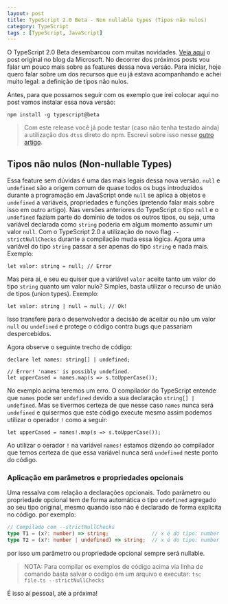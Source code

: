 ```yaml
---
layout: post
title: TypeScript 2.0 Beta - Non nullable types (Tipos não nulos)
category: TypeScript
tags : [TypeScript, JavaScript]
---
```

O TypeScript 2.0 Beta desembarcou com muitas novidades. [Veja aqui](https://blogs.msdn.microsoft.com/typescript/2016/07/11/announcing-typescript-2-0-beta/) o post original no blog da Microsoft. No decorrer dos próximos posts vou falar um pouco mais sobre as features dessa nova versão. Para iniciar, hoje quero falar sobre um dos recursos que eu já estava acompanhando e achei muito legal: a definição de tipos não nulos.

Antes, para que possamos seguir com os exemplo que irei colocar aqui no post vamos instalar essa nova versão:

    npm install -g typescript@beta

> Com este release você já pode testar (caso não tenha testado ainda) a utilização dos `dts`s direto do npm. Escrevi sobre isso nesse [outro artigo](/posts/The-Future-of-Declaration-Files).

## Tipos não nulos (Non-nullable Types)

Essa feature sem dúvidas é uma das mais legais dessa nova versão. `null` e `undefined` são a origem comum de quase todos os bugs introduzidos durante a programação em JavaScript onde `null` se aplica a objetos e `undefined` a variáveis, propriedades e funções (pretendo falar mais sobre isso em outro artigo). Nas versões anteriores do TypeScript o tipo `null` e o `undefined` faziam parte do dominio de todos os outros tipos, ou seja, uma variável declarada como `string` poderia em algum momento assumir um valor `null`. Com o TypeScript 2.0 a utilização do novo flag `--strictNullChecks` durante a compilação muda essa lógica. Agora uma variável do tipo `string` passar a ser apenas do tipo `string` e nada mais. Exemplo:

    let valor: string = null; // Error

Mas pera ai, e seu eu quiser que a variável `valor` aceite tanto um valor do tipo `string` quanto um valor nulo? Simples, basta utilizar o recurso de união de tipos (union types). Exemplo:

    let valor: string | null = null; // Ok!

Isso transfere para o desenvolvedor a decisão de aceitar ou não um valor `null` ou `undefined` e protege o código contra bugs que passariam despercebidos.

Agora observe o seguinte trecho de código:

    declare let names: string[] | undefined;

    // Error! 'names' is possibly undefined.
    let upperCased = names.map(s => s.toUpperCase());

No exemplo acima teremos um erro. O compilador do TypeScript entende que `names` pode ser `undefined` devido a sua declaração `string[] | undefined`. Mas se tivermos certeza de que nesse caso `names` nunca será `undefined` e quisermos que este código execute mesmo assim podemos utilizar o operador `!` como a seguir:

    let upperCased = names!.map(s => s.toUpperCase());

Ao utilizar o oerador `!` na variável `names!` estamos dizendo ao compilador que temos certeza de que essa variável nunca será `undefined` neste ponto do código.

### Aplicação em parâmetros e propriedades opcionais

Uma ressalva com relação a declarações opcionais. Todo parâmetro ou propriedade opcional tem de forma automática o tipo `undefined` agregado ao seu tipo original, mesmo quando isso não é declarado de forma explicita no código. por exemplo:

```typescript
// Compilado com --strictNullChecks
type T1 = (x?: number) => string;              // x é do tipo: number | undefined
type T2 = (x?: number | undefined) => string;  // x é do tipo: number | undefined
```

por isso um parâmetro ou propriedade opcional sempre será nullable.

> NOTA: Para compilar os exemplos de código acima via linha de comando basta salvar o codigo em um arquivo e executar: `tsc file.ts --strictNullChecks`

É isso aí pessoal, até a próxima!

